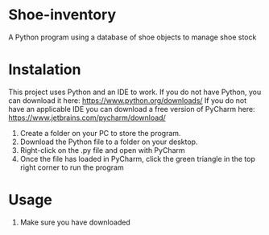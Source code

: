 # Shoe-inventory
A Python program using a database of shoe objects to manage shoe stock

# Instalation

This project uses Python and an IDE to work.
If you do not have Python, you can download it here: https://www.python.org/downloads/
If you do not have an applicable IDE you can download a free version of PyCharm here: https://www.jetbrains.com/pycharm/download/

1. Create a folder on your PC to store the program.
2. Download the Python file to a folder on your desktop.
3. Right-click on the .py file and open with PyCharm 
4. Once the file has loaded in PyCharm, click the green triangle in the top right corner to run the program

# Usage

1. Make sure you have downloaded 
